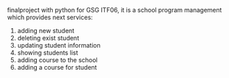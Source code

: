 finalproject with python for GSG ITF06, it is a school program management which provides next services:
1. adding new student
2. deleting exist student 
3. updating student information
4. showing students list
5. adding course to the school
6. adding a course for student
